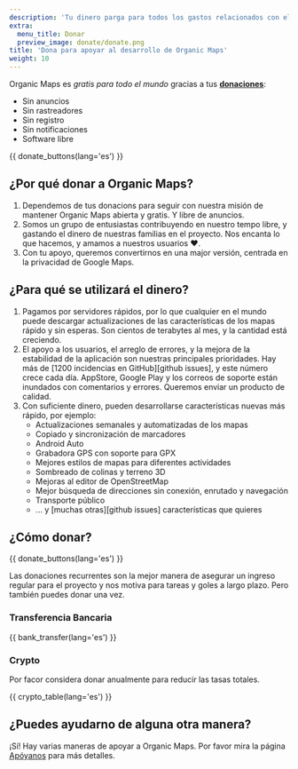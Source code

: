```yaml
---
description: 'Tu dinero parga para todos los gastos relacionados con el proyecto y nos motiva a mejorar Organic Maps.'
extra:
  menu_title: Donar
  preview_image: donate/donate.png
title: 'Dona para apoyar al desarrollo de Organic Maps'
weight: 10
---
```


Organic Maps es _gratis para todo el mundo_ gracias a tus
**[donaciones][stripe]**:

- Sin anuncios
- Sin rastreadores
- Sin registro
- Sin notificaciones
- Software libre

{{ donate_buttons(lang='es') }}

## ¿Por qué donar a Organic Maps?

1. Dependemos de tus donacions para seguir con nuestra misión de mantener
   Organic Maps abierta y gratis.  Y libre de anuncios.
2. Somos un grupo de entusiastas contribuyendo en nuestro tempo libre, y
   gastando el dinero de nuestras familias en el proyecto.  Nos encanta lo
   que hacemos, y amamos a nuestros usuarios ❤️.
3. Con tu apoyo, queremos convertirnos en una major versión, centrada en la
   privacidad de Google Maps.

## ¿Para qué se utilizará el dinero?

1. Pagamos por servidores rápidos, por lo que cualquier en el mundo puede
   descargar actualizaciones de las características de los mapas rápido y
   sin esperas.  Son cientos de terabytes al mes, y la cantidad está
   creciendo.
2. El apoyo a los usuarios, el arreglo de errores, y la mejora de la
   estabilidad de la aplicación son nuestras principales prioridades.  Hay
   más de [1200 incidencias en GitHub][github issues], y este número crece
   cada día.  AppStore, Google Play y los correos de soporte están inundados
   con comentarios y errores. Queremos enviar un producto de calidad.
3. Con suficiente dinero, pueden desarrollarse características nuevas más
   rápido, por ejemplo:
   - Actualizaciones semanales y automatizadas de los mapas
   - Copiado y sincronización de marcadores
   - Android Auto
   - Grabadora GPS con soporte para GPX
   - Mejores estilos de mapas para diferentes actividades
   - Sombreado de colinas y terreno 3D
   - Mejoras al editor de OpenStreetMap
   - Mejor búsqueda de direcciones sin conexión, enrutado y navegación
   - Transporte público
   - ... y [muchas otras][github issues] características que quieres

## ¿Cómo donar?

{{ donate_buttons(lang='es') }}

Las donaciones recurrentes son la mejor manera de asegurar un ingreso
regular para el proyecto y nos motiva para tareas y goles a largo
plazo. Pero también puedes donar una vez.

### Transferencia Bancaria

{{ bank_transfer(lang='es') }}

### Crypto

Por facor considera donar anualmente para reducir las tasas totales.

{{ crypto_table(lang='es') }}

## ¿Puedes ayudarno de alguna otra manera?

¡Sí! Hay varias maneras de apoyar a Organic Maps. Por favor mira la página
[Apóyanos](@/support-us/index.md) para más detalles.

[stripe]: https://donate.organicmaps.app/ "Donar vía Stripe"
[githu isssues]: https://github.com/organicmaps/organicmaps/issues "GitHub Issues"
